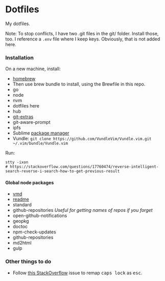 # Dotfiles

My dotfiles.

Note: To stop conflicts, I have two .git files in the git/ folder. Install those, too.
I reference a `.env` file where I keep keys. Obviously, that is not added here. 

### Installation

On a new machine, install:
 - [homebrew](https://github.com/Homebrew/brew)
  - Then use brew bundle to install, using the Brewfile in this repo.
 - go
 - node
 - nvm
 - dotfiles here
 - hub
 - [git-extras](https://github.com/tj/git-extras/blob/master/Installation.md)
 - git-aware-prompt
 - ipfs
 - Sublime [package manager](https://packagecontrol.io/installation)
 - Vundle: `git clone https://github.com/VundleVim/Vundle.vim.git ~/.vim/bundle/Vundle.vim`

Run:

```
stty -ixon
# https://stackoverflow.com/questions/17760474/reverse-intelligent-search-reverse-i-search-how-to-get-previous-result
```


#### Global node packages
 - [vmd](https://github.com/yoshuawuyts/vmd)
 - [readme](https://github.com/dominictarr/readme)
 - standard
 - github-repositories _Useful for getting names of repos if you forget_
 - open-github-notifications
 - geopkg
 - doctoc
 - npm-check-updates
 - github-repositories
 - md2html
 - gulp

### Other things to do

- Follow [this StackOverflow](https://stackoverflow.com/questions/127591/using-caps-lock-as-esc-in-mac-os-x) issue to remap <kbd>caps lock</kbd> as <kbd>esc</kbd>.
